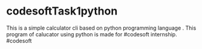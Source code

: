 # codesoftTask1python
This is a simple calculator cli based on python programming language .
This program of calucator using python is made for
#codesoft internship.
#codesoft
